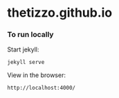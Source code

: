 # thetizzo.github.io

### To run locally

Start jekyll:

`jekyll serve`

View in the browser:

`http://localhost:4000/`
